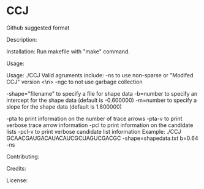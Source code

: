 # CCJ


Github suggested format

Description:

Installation: 
Run makefile with "make" command.

Usage:

Usage: ./CCJ <sequence> <arguments>
Valid agruments include: 
-ns to use non-sparse or "Modifed CCJ" version <\n>
-ngc to not use garbage collection 
 
-shape="filename" to specify a file for shape data
-b=number to specify an intercept for the shape data (default is -0.600000)
-m=number to specify a slope for the shape data (default is 1.800000)

-pta to print information on the number of trace arrows
-pta-v to print verbose trace arrow information
-pcl to print information on the candidate lists
-pcl-v to print verbose candidate list information
Example: ./CCJ GCAACGAUGACAUACAUCGCUAGUCGACGC -shape=shapedata.txt b=0.64 -ns


Contributing: 

Credits: 

License: 
